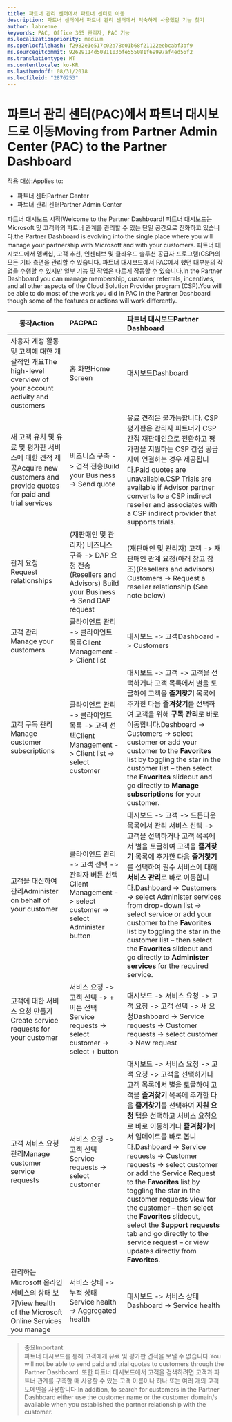 ```yaml
---
title: 파트너 관리 센터에서 파트너 센터로 이동
description: 파트너 센터에서 파트너 관리 센터에서 익숙하게 사용했던 기능 찾기
author: labrenne
keywords: PAC, Office 365 관리자, PAC 기능
ms.localizationpriority: medium
ms.openlocfilehash: f2982e1e517c02a78d01b68f21122eebcabf3bf9
ms.sourcegitcommit: 92629114d5081103bfe555081f69997af4ed56f2
ms.translationtype: MT
ms.contentlocale: ko-KR
ms.lasthandoff: 08/31/2018
ms.locfileid: "2876253"
---
```

# <a name="moving-from-partner-admin-center-pac-to-the-partner-dashboard"></a><span data-ttu-id="16da5-104">파트너 관리 센터(PAC)에서 파트너 대시보드로 이동</span><span class="sxs-lookup"><span data-stu-id="16da5-104">Moving from Partner Admin Center (PAC) to the Partner Dashboard</span></span>

<span data-ttu-id="16da5-105">적용 대상:</span><span class="sxs-lookup"><span data-stu-id="16da5-105">Applies to:</span></span>
- <span data-ttu-id="16da5-106">파트너 센터</span><span class="sxs-lookup"><span data-stu-id="16da5-106">Partner Center</span></span>
- <span data-ttu-id="16da5-107">파트너 관리 센터</span><span class="sxs-lookup"><span data-stu-id="16da5-107">Partner Admin Center</span></span>

<span data-ttu-id="16da5-108">파트너 대시보드 시작!</span><span class="sxs-lookup"><span data-stu-id="16da5-108">Welcome to the Partner Dashboard!</span></span> <span data-ttu-id="16da5-109">파트너 대시보드는 Microsoft 및 고객과의 파트너 관계를 관리할 수 있는 단일 공간으로 진화하고 있습니다.</span><span class="sxs-lookup"><span data-stu-id="16da5-109">the Partner Dashboard is evolving into the single place where you will manage your partnership with Microsoft and with your customers.</span></span> <span data-ttu-id="16da5-110">파트너 대시보드에서 멤버십, 고객 추천, 인센티브 및 클라우드 솔루션 공급자 프로그램(CSP)의 모든 기타 측면을 관리할 수 있습니다. 파트너 대시보드에서 PAC에서 했던 대부분의 작업을 수행할 수 있지만 일부 기능 및 작업은 다르게 작동할 수 있습니다.</span><span class="sxs-lookup"><span data-stu-id="16da5-110">In the Partner Dashboard you can manage membership, customer referrals, incentives, and all other aspects of the Cloud Solution Provider program (CSP).You will be able to do most of the work you did in PAC in the Partner Dashboard though some of the features or actions will work differently.</span></span> 


|**<span data-ttu-id="16da5-111">동작</span><span class="sxs-lookup"><span data-stu-id="16da5-111">Action</span></span>**   |**<span data-ttu-id="16da5-112">PAC</span><span class="sxs-lookup"><span data-stu-id="16da5-112">PAC</span></span>**   |**<span data-ttu-id="16da5-113">파트너 대시보드</span><span class="sxs-lookup"><span data-stu-id="16da5-113">Partner Dashboard</span></span>**   |
|--------------|:--------------|:---------------|
|<span data-ttu-id="16da5-114">사용자 계정 활동 및 고객에 대한 개괄적인 개요</span><span class="sxs-lookup"><span data-stu-id="16da5-114">The high-level overview of your account activity and customers</span></span>|<span data-ttu-id="16da5-115">홈 화면</span><span class="sxs-lookup"><span data-stu-id="16da5-115">Home Screen</span></span>|<span data-ttu-id="16da5-116">대시보드</span><span class="sxs-lookup"><span data-stu-id="16da5-116">Dashboard</span></span>|
|<span data-ttu-id="16da5-117">새 고객 유치 및 유료 및 평가판 서비스에 대한 견적 제공</span><span class="sxs-lookup"><span data-stu-id="16da5-117">Acquire new customers and provide quotes for paid and trial services</span></span>|<span data-ttu-id="16da5-118">비즈니스 구축 -> 견적 전송</span><span class="sxs-lookup"><span data-stu-id="16da5-118">Build your Business -> Send quote</span></span>|<span data-ttu-id="16da5-119">유료 견적은 불가능합니다. CSP 평가판은 관리자 파트너가 CSP 간접 재판매인으로 전환하고 평가판을 지원하는 CSP 간접 공급자에 연결하는 경우 제공됩니다.</span><span class="sxs-lookup"><span data-stu-id="16da5-119">Paid quotes are unavailable.CSP Trials are available if Advisor partner converts to a CSP indirect reseller and associates with a CSP indirect provider that supports trials.</span></span> |
|<span data-ttu-id="16da5-120">관계 요청</span><span class="sxs-lookup"><span data-stu-id="16da5-120">Request relationships</span></span>|<span data-ttu-id="16da5-121">(재판매인 및 관리자) 비즈니스 구축 -> DAP 요청 전송</span><span class="sxs-lookup"><span data-stu-id="16da5-121">(Resellers and Advisors) Build your Business -> Send DAP request</span></span>|<span data-ttu-id="16da5-122">(재판매인 및 관리자) 고객 -> 재판매인 관계 요청(아래 참고 참조)</span><span class="sxs-lookup"><span data-stu-id="16da5-122">(Resellers and advisors) Customers -> Request a reseller relationship (See note below)</span></span>|
|<span data-ttu-id="16da5-123">고객 관리</span><span class="sxs-lookup"><span data-stu-id="16da5-123">Manage your customers</span></span>|<span data-ttu-id="16da5-124">클라이언트 관리 -> 클라이언트 목록</span><span class="sxs-lookup"><span data-stu-id="16da5-124">Client Management -> Client list</span></span>|<span data-ttu-id="16da5-125">대시보드 -> 고객</span><span class="sxs-lookup"><span data-stu-id="16da5-125">Dashboard -> Customers</span></span>|
|<span data-ttu-id="16da5-126">고객 구독 관리</span><span class="sxs-lookup"><span data-stu-id="16da5-126">Manage customer subscriptions</span></span>|<span data-ttu-id="16da5-127">클라이언트 관리 -> 클라이언트 목록 -> 고객 선택</span><span class="sxs-lookup"><span data-stu-id="16da5-127">Client Management -> Client list -> select customer</span></span>|<span data-ttu-id="16da5-128">대시보드 -> 고객 -> 고객을 선택하거나 고객 목록에서 별을 토글하여 고객을 **즐겨찾기** 목록에 추가한 다음 **즐겨찾기**를 선택하여 고객을 위해 **구독 관리**로 바로 이동합니다.</span><span class="sxs-lookup"><span data-stu-id="16da5-128">Dashboard -> Customers -> select customer or add your customer to the **Favorites** list by toggling the star in the customer list – then select the **Favorites** slideout and go directly to **Manage subscriptions** for your customer.</span></span>|
|<span data-ttu-id="16da5-129">고객을 대신하여 관리</span><span class="sxs-lookup"><span data-stu-id="16da5-129">Administer on behalf of your customer</span></span>|<span data-ttu-id="16da5-130">클라이언트 관리 -> 고객 선택 -> 관리자 버튼 선택</span><span class="sxs-lookup"><span data-stu-id="16da5-130">Client Management -> select customer -> select Administer button</span></span>|<span data-ttu-id="16da5-131">대시보드 -> 고객 -> 드롭다운 목록에서 관리 서비스 선택 -> 고객을 선택하거나 고객 목록에서 별을 토글하여 고객을 **즐겨찾기** 목록에 추가한 다음 **즐겨찾기**를 선택하여 필수 서비스에 대해 **서비스 관리**로 바로 이동합니다.</span><span class="sxs-lookup"><span data-stu-id="16da5-131">Dashboard -> Customers -> select Administer services from drop-down list -> select service or add your customer to the **Favorites** list by toggling the star in the customer list – then select the **Favorites** slideout and go directly to **Administer services** for the required service.</span></span>|
|<span data-ttu-id="16da5-132">고객에 대한 서비스 요청 만들기</span><span class="sxs-lookup"><span data-stu-id="16da5-132">Create service requests for your customer</span></span>|<span data-ttu-id="16da5-133">서비스 요청 -> 고객 선택 -> + 버튼 선택</span><span class="sxs-lookup"><span data-stu-id="16da5-133">Service requests -> select customer -> select + button</span></span> | <span data-ttu-id="16da5-134">대시보드 -> 서비스 요청 -> 고객 요청 -> 고객 선택 -> 새 요청</span><span class="sxs-lookup"><span data-stu-id="16da5-134">Dashboard -> Service requests -> Customer requests -> select customer -> New request</span></span>|
|<span data-ttu-id="16da5-135">고객 서비스 요청 관리</span><span class="sxs-lookup"><span data-stu-id="16da5-135">Manage customer service requests</span></span>| <span data-ttu-id="16da5-136">서비스 요청 -> 고객 선택</span><span class="sxs-lookup"><span data-stu-id="16da5-136">Service requests -> select customer</span></span>|<span data-ttu-id="16da5-137">대시보드 -> 서비스 요청 -> 고객 요청 -> 고객을 선택하거나 고객 목록에서 별을 토글하여 고객을 **즐겨찾기** 목록에 추가한 다음 **즐겨찾기**를 선택하여 **지원 요청** 탭을 선택하고 서비스 요청으로 바로 이동하거나 **즐겨찾기**에서 업데이트를 바로 봅니다.</span><span class="sxs-lookup"><span data-stu-id="16da5-137">Dashboard -> Service requests -> Customer requests -> select customer or add the Service Request to the **Favorites** list by toggling the star in the customer requests view for the customer – then select the **Favorites** slideout, select the **Support requests** tab and go directly to the service request – or view updates directly from **Favorites**.</span></span>|
|<span data-ttu-id="16da5-138">관리하는 Microsoft 온라인 서비스의 상태 보기</span><span class="sxs-lookup"><span data-stu-id="16da5-138">View health of the Microsoft Online Services you manage</span></span>|<span data-ttu-id="16da5-139">서비스 상태 -> 누적 상태</span><span class="sxs-lookup"><span data-stu-id="16da5-139">Service health -> Aggregated health</span></span>|<span data-ttu-id="16da5-140">대시보드 -> 서비스 상태</span><span class="sxs-lookup"><span data-stu-id="16da5-140">Dashboard -> Service health</span></span>|

><span data-ttu-id="16da5-141">중요</span><span class="sxs-lookup"><span data-stu-id="16da5-141">Important</span></span><br>
<span data-ttu-id="16da5-142">파트너 대시보드를 통해 고객에게 유료 및 평가판 견적을 보낼 수 없습니다.</span><span class="sxs-lookup"><span data-stu-id="16da5-142">You will not be able to send paid and trial quotes to customers through the Partner Dashboard.</span></span> <span data-ttu-id="16da5-143">또한 파트너 대시보드에서 고객을 검색하려면 고객과 파트너 관계를 구축할 때 사용할 수 있는 고객 이름이나 하나 또는 여러 개의 고객 도메인을 사용합니다.</span><span class="sxs-lookup"><span data-stu-id="16da5-143">In addition, to search for customers in the Partner Dashboard either use the customer name or the customer domain/s available when you established the partner relationship with the customer.</span></span>